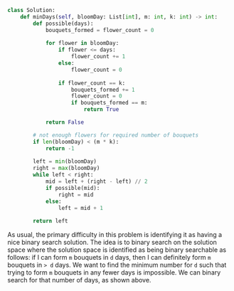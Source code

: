 ```python
class Solution:
    def minDays(self, bloomDay: List[int], m: int, k: int) -> int:
        def possible(days):
            bouquets_formed = flower_count = 0
            
            for flower in bloomDay:
                if flower <= days:
                    flower_count += 1
                else:
                    flower_count = 0
                    
                if flower_count == k:
                    bouquets_formed += 1
                    flower_count = 0
                    if bouquets_formed == m:
                        return True

            return False

        # not enough flowers for required number of bouquets        
        if len(bloomDay) < (m * k):
            return -1
        
        left = min(bloomDay)
        right = max(bloomDay)
        while left < right:
            mid = left + (right - left) // 2
            if possible(mid):
                right = mid
            else:
                left = mid + 1
                
        return left
```

As usual, the primary difficulty in this problem is identifying it as having a nice binary search solution. The idea is to binary search on the solution space where the solution space is identified as being binary searchable as follows: if I can form `m` bouquets in `d` days, then I can definitely form `m` bouquets in `> d` days. We want to find the minimum number for `d` such that trying to form `m` bouquets in any fewer days is impossible. We can binary search for that number of days, as shown above.